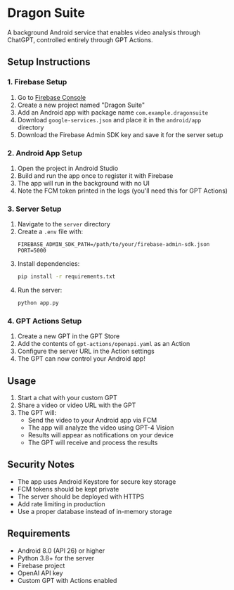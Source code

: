 # Dragon Suite

A background Android service that enables video analysis through ChatGPT, controlled entirely through GPT Actions.

## Setup Instructions

### 1. Firebase Setup
1. Go to [Firebase Console](https://console.firebase.google.com)
2. Create a new project named "Dragon Suite"
3. Add an Android app with package name `com.example.dragonsuite`
4. Download `google-services.json` and place it in the `android/app` directory
5. Download the Firebase Admin SDK key and save it for the server setup

### 2. Android App Setup
1. Open the project in Android Studio
2. Build and run the app once to register it with Firebase
3. The app will run in the background with no UI
4. Note the FCM token printed in the logs (you'll need this for GPT Actions)

### 3. Server Setup
1. Navigate to the `server` directory
2. Create a `.env` file with:
   ```
   FIREBASE_ADMIN_SDK_PATH=/path/to/your/firebase-admin-sdk.json
   PORT=5000
   ```
3. Install dependencies:
   ```bash
   pip install -r requirements.txt
   ```
4. Run the server:
   ```bash
   python app.py
   ```

### 4. GPT Actions Setup
1. Create a new GPT in the GPT Store
2. Add the contents of `gpt-actions/openapi.yaml` as an Action
3. Configure the server URL in the Action settings
4. The GPT can now control your Android app!

## Usage

1. Start a chat with your custom GPT
2. Share a video or video URL with the GPT
3. The GPT will:
   - Send the video to your Android app via FCM
   - The app will analyze the video using GPT-4 Vision
   - Results will appear as notifications on your device
   - The GPT will receive and process the results

## Security Notes

- The app uses Android Keystore for secure key storage
- FCM tokens should be kept private
- The server should be deployed with HTTPS
- Add rate limiting in production
- Use a proper database instead of in-memory storage

## Requirements

- Android 8.0 (API 26) or higher
- Python 3.8+ for the server
- Firebase project
- OpenAI API key
- Custom GPT with Actions enabled
